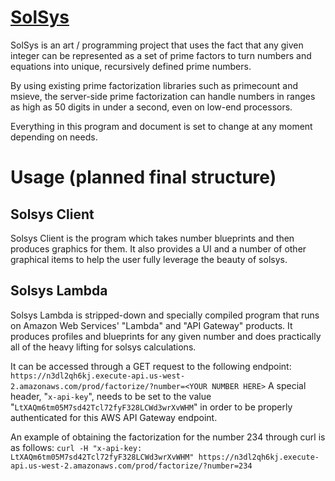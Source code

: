 # [SolSys](http://solsys.me)
SolSys is an art / programming project that uses the fact that any given integer can be represented as a set of prime factors to turn numbers and equations into unique, recursively defined prime numbers.

By using existing prime factorization libraries such as primecount and msieve, the server-side prime factorization can handle numbers in ranges as high as 50 digits in under a second, even on low-end processors.

Everything in this program and document is set to change at any moment depending on needs.

# Usage (planned final structure)
## Solsys Client
Solsys Client is the program which takes number blueprints and then produces graphics for them. It also provides a UI and a number of other graphical items to help the user fully leverage the beauty of solsys.

## Solsys Lambda
Solsys Lambda is stripped-down and specially compiled program that runs on Amazon Web Services' "Lambda" and "API Gateway" products. It produces profiles and blueprints for any given number and does practically all of the heavy lifting for solsys calculations.

It can be accessed through a GET request to the following endpoint:
`https://n3dl2qh6kj.execute-api.us-west-2.amazonaws.com/prod/factorize/?number=<YOUR NUMBER HERE>`
A special header, "`x-api-key`", needs to be set to the value "`LtXAQm6tm05M7sd42Tcl72fyF328LCWd3wrXvWHM`" in order to be properly authenticated for this AWS API Gateway endpoint.

An example of obtaining the factorization for the number 234 through curl is as follows:
`curl -H "x-api-key: LtXAQm6tm05M7sd42Tcl72fyF328LCWd3wrXvWHM" https://n3dl2qh6kj.execute-api.us-west-2.amazonaws.com/prod/factorize/?number=234`
